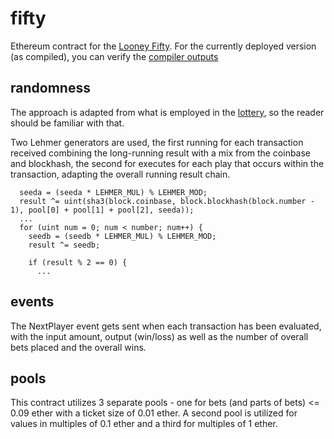 # fifty

Ethereum contract for the [Looney Fifty](http://the.looney.farm/game/fifty). For the currently deployed version (as compiled), you can verify the [compiler outputs](verify.md)

## randomness

The approach is adapted from what is employed in the [lottery](../lottery/README.md), so the reader should be familiar with that.

Two Lehmer generators are used, the first running for each transaction received combining the long-running result with a mix from the coinbase and blockhash, the second for executes for each play that occurs within the transaction, adapting the overall running result chain.

```
  seeda = (seeda * LEHMER_MUL) % LEHMER_MOD;
  result ^= uint(sha3(block.coinbase, block.blockhash(block.number - 1), pool[0] + pool[1] + pool[2], seeda));
  ...
  for (uint num = 0; num < number; num++) {
    seedb = (seedb * LEHMER_MUL) % LEHMER_MOD;
    result ^= seedb;

    if (result % 2 == 0) {
      ...
```

## events

The NextPlayer event gets sent when each transaction has been evaluated, with the input amount, output (win/loss) as well as the number of overall bets placed and the overall wins.

## pools

This contract utilizes 3 separate pools - one for bets (and parts of bets) <= 0.09 ether with a ticket size of 0.01 ether. A second pool is utilized for values in multiples of 0.1 ether and a third for multiples of 1 ether.

